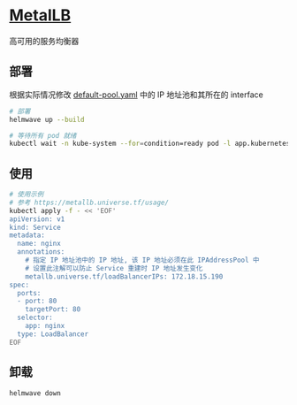 # [MetalLB](https://metallb.universe.tf/)

高可用的服务均衡器

## 部署

根据实际情况修改 [default-pool.yaml](default-pool.yaml) 中的 IP 地址池和其所在的 interface

```sh
# 部署 
helmwave up --build

# 等待所有 pod 就绪
kubectl wait -n kube-system --for=condition=ready pod -l app.kubernetes.io/instance=metallb
```

## 使用

```sh
# 使用示例
# 参考 https://metallb.universe.tf/usage/ 
kubectl apply -f - << 'EOF'
apiVersion: v1
kind: Service
metadata:
  name: nginx
  annotations:
    # 指定 IP 地址池中的 IP 地址, 该 IP 地址必须在此 IPAddressPool 中
    # 设置此注解可以防止 Service 重建时 IP 地址发生变化
    metallb.universe.tf/loadBalancerIPs: 172.18.15.190
spec:
  ports:
  - port: 80
    targetPort: 80
  selector:
    app: nginx
  type: LoadBalancer
EOF
```

## 卸载

```sh 
helmwave down
```
